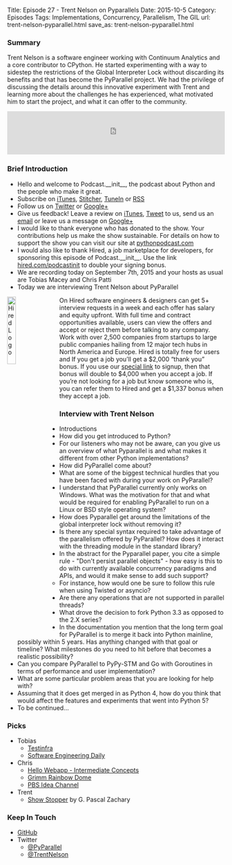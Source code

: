 Title: Episode 27 - Trent Nelson on Pyparallels
Date: 2015-10-5
Category: Episodes
Tags: Implementations, Concurrency, Parallelism, The GIL
url: trent-nelson-pyparallel.html
save_as: trent-nelson-pyparallel.html

### Summary
Trent Nelson is a software engineer working with Continuum Analytics and a core contributor to CPython. He started experimenting with a way to sidestep the restrictions of the Global Interpreter Lock without discarding its benefits and that has become the PyParallel project. We had the privilege of discussing the details around this innovative experiment with Trent and learning more about the challenges he has experienced, what motivated him to start the project, and what it can offer to the community.

<iframe id="audio_iframe" src="http://www.podbean.com/media/player/v2rjn-59787d?from=yiiadmin&skin=103&postId=5863549&download=1&share=1&fonts=Helvetica&auto=0" height="100" width="100%" frameborder="0" scrolling="no" data-name="pb-iframe-player"></iframe>

### Brief Introduction
- Hello and welcome to Podcast.\_\_init\_\_, the podcast about Python and the people who make it great.
- Subscribe on [iTunes](https://itunes.apple.com/us/podcast/podcast.-init/id981834425?mt=2&uo=6&at=&ct=), [Stitcher](http://www.stitcher.com/s?fid=64838&refid=stpr), [TuneIn](http://tunein.com/embed/follow/p726240/#) or [RSS](http://podcastinit.podbean.com/feed/)
- Follow us on [Twitter](https://twitter.com/Podcast__init__) or [Google+](https://plus.google.com/+Podcastinit-the-python-podcast)
- Give us feedback! Leave a review on [iTunes](https://itunes.apple.com/us/podcast/podcast.-init/id981834425?mt=2&uo=6&at=&ct=), [Tweet](https://twitter.com/Podcast__init__) to us, send us an [email](mailto:hosts@podcastinit.com) or leave us a message on [Google+](https://plus.google.com/+Podcastinit-the-python-podcast)
- I would like to thank everyone who has donated to the show. Your contributions help us make the show sustainable. For details on how to support the show you can visit our site at [pythonpodcast.com](http://pythonpodcast.com)
- I would also like to thank Hired, a job marketplace for developers, for sponsoring this episode of Podcast.\_\_init\_\_. Use the link [hired.com/podcastinit](https://hired.com/?utm_content=shownotes-4k&utm_medium=podcast&utm_source=podcastinit) to double your signing bonus.
- We are recording today on September 7th, 2015 and your hosts as usual are Tobias Macey and Chris Patti
- Today we are interviewing Trent Nelson about PyParallel

<div class="well">
<a href="https://hired.com/?utm_content=shownotes-4k&utm_medium=podcast&utm_source=podcastinit"><img src="/images/hired-logo-dark-padding.png" alt="Hired Logo" style="float: left; width: 20%; margin-right: 20px;"></a>
<p>
On Hired software engineers & designers can get 5+ interview requests in a week and each offer has salary and equity upfront. With full time and contract opportunities available, users can view the offers and accept or reject them before talking to any company. Work with over 2,500 companies from startups to large public companies hailing from 12 major tech hubs in North America and Europe.  Hired is totally free for users and If you get a job you’ll get a $2,000 “thank you” bonus. If you use our <a href="https://hired.com/?utm_content=shownotes-4k&utm_medium=podcast&utm_source=podcastinit">special link</a> to signup, then that bonus will double to $4,000 when you accept a job. If you’re not looking for a job but know someone who is, you can refer them to Hired and get a $1,337 bonus when they accept a job.
</p>
</div>

### Interview with Trent Nelson
- Introductions
- How did you get introduced to Python?
- For our listeners who may not be aware, can you give us an overview of what Pyparallel is and what makes it different from other Python implementations?
- How did PyParallel come about?
- What are some of the biggest technical hurdles that you have been faced with during your work on PyParallel?
- I understand that PyParallel currently only works on Windows. What was the motivation for that and what would be required for enabling PyParallel to run on a Linux or BSD style operating system?
- How does Pyparallel get around the limitations of the global interpreter lock without removing it?
- Is there any special syntax required to take advantage of the parallelism offered by PyParallel? How does it interact with the threading module in the standard library?
- In the abstract for the Pyparallel paper, you cite a simple rule - "Don't persist parallel objects" - how easy is this to do with currently available concurrency paradigms and APIs, and would it make sense to add such support?
  - For instance, how would one be sure to follow this rule when using Twisted or asyncio?
- Are there any operations that are not supported in parallel threads?
- What drove the decision to fork Python 3.3 as opposed to the 2.X series?
- In the documentation you mention that the long term goal for PyParallel is to merge it back into Python mainline, possibly within 5 years. Has anything changed with that goal or timeline? What milestones do you need to hit before that becomes a realistic possibility?
- Can you compare PyParallel to PyPy-STM and Go with Goroutines in terms of performance and user implementation?
- What are some particular problem areas that you are looking for help with?
- Assuming that it does get merged in as Python 4, how do you think that would affect the features and experiments that went into Python 5?
- To be continued...

### Picks
- Tobias
  - [Testinfra](http://testinfra.readthedocs.org/en/latest/)
  - [Software Engineering Daily](http://softwareengineeringdaily.com/)
- Chris
  - [Hello Webapp - Intermediate Concepts](https://www.kickstarter.com/projects/1868398473/hello-web-app-intermediate-concepts)
  - [Grimm Rainbow Dome](http://grimmales.com/rainbowdome/)
  - [PBS Idea Channel](https://www.youtube.com/user/pbsideachannel) 
- Trent
  - [Show Stopper](http://amzn.to/1UxJExs) by G. Pascal Zachary

### Keep In Touch
- [GitHub](https://github.com/pyparallel/pyparallel)
- Twitter
  - [@PyParallel](https://twitter.com/pyparallel)
  - [@TrentNelson](https://twitter.com/trentnelson)
